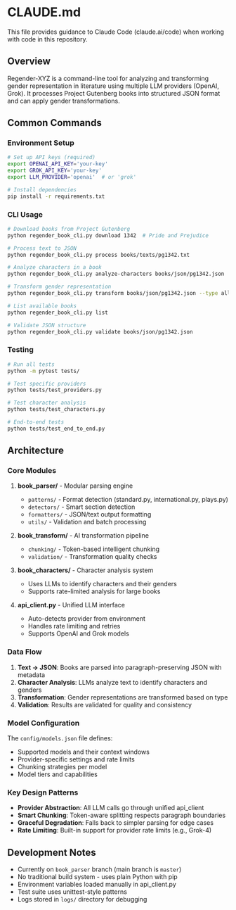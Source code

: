 # CLAUDE.md

This file provides guidance to Claude Code (claude.ai/code) when working with code in this repository.

## Overview

Regender-XYZ is a command-line tool for analyzing and transforming gender representation in literature using multiple LLM providers (OpenAI, Grok). It processes Project Gutenberg books into structured JSON format and can apply gender transformations.

## Common Commands

### Environment Setup
```bash
# Set up API keys (required)
export OPENAI_API_KEY='your-key'
export GROK_API_KEY='your-key'
export LLM_PROVIDER='openai'  # or 'grok'

# Install dependencies
pip install -r requirements.txt
```

### CLI Usage
```bash
# Download books from Project Gutenberg
python regender_book_cli.py download 1342  # Pride and Prejudice

# Process text to JSON
python regender_book_cli.py process books/texts/pg1342.txt

# Analyze characters in a book
python regender_book_cli.py analyze-characters books/json/pg1342.json

# Transform gender representation
python regender_book_cli.py transform books/json/pg1342.json --type all_male

# List available books
python regender_book_cli.py list

# Validate JSON structure
python regender_book_cli.py validate books/json/pg1342.json
```

### Testing
```bash
# Run all tests
python -m pytest tests/

# Test specific providers
python tests/test_providers.py

# Test character analysis
python tests/test_characters.py

# End-to-end tests
python tests/test_end_to_end.py
```

## Architecture

### Core Modules

1. **book_parser/** - Modular parsing engine
   - `patterns/` - Format detection (standard.py, international.py, plays.py)
   - `detectors/` - Smart section detection
   - `formatters/` - JSON/text output formatting
   - `utils/` - Validation and batch processing

2. **book_transform/** - AI transformation pipeline
   - `chunking/` - Token-based intelligent chunking
   - `validation/` - Transformation quality checks

3. **book_characters/** - Character analysis system
   - Uses LLMs to identify characters and their genders
   - Supports rate-limited analysis for large books

4. **api_client.py** - Unified LLM interface
   - Auto-detects provider from environment
   - Handles rate limiting and retries
   - Supports OpenAI and Grok models

### Data Flow

1. **Text → JSON**: Books are parsed into paragraph-preserving JSON with metadata
2. **Character Analysis**: LLMs analyze text to identify characters and genders
3. **Transformation**: Gender representations are transformed based on type
4. **Validation**: Results are validated for quality and consistency

### Model Configuration

The `config/models.json` file defines:
- Supported models and their context windows
- Provider-specific settings and rate limits
- Chunking strategies per model
- Model tiers and capabilities

### Key Design Patterns

- **Provider Abstraction**: All LLM calls go through unified api_client
- **Smart Chunking**: Token-aware splitting respects paragraph boundaries
- **Graceful Degradation**: Falls back to simpler parsing for edge cases
- **Rate Limiting**: Built-in support for provider rate limits (e.g., Grok-4)

## Development Notes

- Currently on `book_parser` branch (main branch is `master`)
- No traditional build system - uses plain Python with pip
- Environment variables loaded manually in api_client.py
- Test suite uses unittest-style patterns
- Logs stored in `logs/` directory for debugging